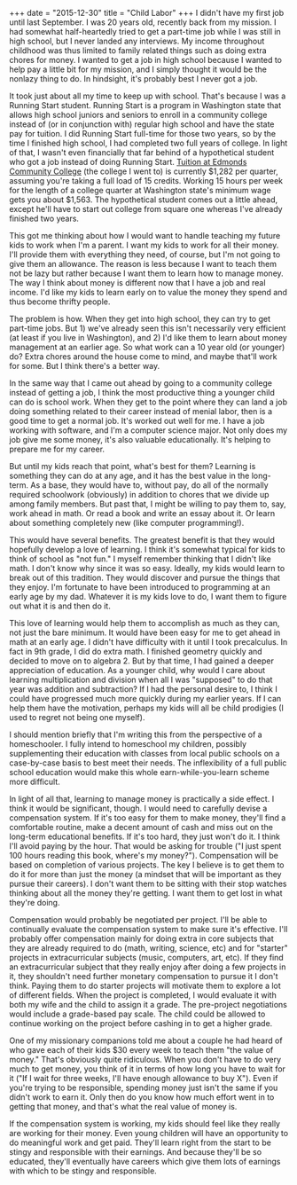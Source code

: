 +++
date = "2015-12-30"
title = "Child Labor"
+++
I didn't have my first job until last September. I was 20 years old, recently
back from my mission. I had somewhat half-heartedly tried to get a part-time
job while I was still in high school, but I never landed any interviews. My
income throughout childhood was thus limited to family related things such as
doing extra chores for money. I wanted to get a job in high school because I
wanted to help pay a little bit for my mission, and I simply thought it would
be the nonlazy thing to do. In hindsight, it's probably best I never got a
job.

It took just about all my time to keep up with school. That's because I was a
Running Start student. Running Start is a program in Washington state that
allows high school juniors and seniors to enroll in a community college instead
of (or in conjunction with) regular high school and have the state pay for
tuition. I did Running Start full-time for those two years, so by the time I
finished high school, I had completed two full years of college. In light of
that, I wasn't even financially that far behind of a hypothetical student who
got a job instead of doing Running Start. <a
href="http://www.edcc.edu/tuition/">Tuition at Edmonds Community College</a>
(the college I went to) is currently $1,282 per quarter, assuming you're taking
a full load of 15 credits. Working 15 hours per week for the length of a
college quarter at Washington state's minimum wage gets you about $1,563. The
hypothetical student comes out a little ahead, except he'll have to start out
college from square one whereas I've already finished two years.

This got me thinking about how I would want to handle teaching my future kids
to work when I'm a parent. I want my kids to work for all their money. I'll
provide them with everything they need, of course, but I'm not going to give
them an allowance. The reason is less because I want to teach them not be lazy
but rather because I want them to learn how to manage money. The way I think
about money is different now that I have a job and real income. I'd like my
kids to learn early on to value the money they spend and thus become thrifty
people.

The problem is how. When they get into high school, they can try to get
part-time jobs. But 1) we've already seen this isn't necessarily very efficient
(at least if you live in Washington), and 2) I'd like them to learn about money
management at an earlier age. So what work can a 10 year old (or younger) do?
Extra chores around the house come to mind, and maybe that'll work for some.
But I think there's a better way.

In the same way that I came out ahead by going to a community college instead
of getting a job, I think the most productive thing a younger child can do is
school work. When they get to the point where they can land a job doing
something related to their career instead of menial labor, then is a good time
to get a normal job. It's worked out well for me. I have a job working with
software, and I'm a computer science major. Not only does my job give me some
money, it's also valuable educationally. It's helping to prepare me for my
career.

But until my kids reach that point, what's best for them? Learning is something
they can do at any age, and it has the best value in the long-term. As a base,
they would have to, without pay, do all of the normally required schoolwork
(obviously) in addition to chores that we divide up among family members. But
past that, I might be willing to pay them to, say, work ahead in math. Or read
a book and write an essay about it. Or learn about something completely new
(like computer programming!).

This would have several benefits. The greatest benefit is that they would
hopefully develop a love of learning. I think it's somewhat typical for kids to
think of school as "not fun." I myself remember thinking that I didn't like
math. I don't know why since it was so easy. Ideally, my kids would learn to
break out of this tradition. They would discover and pursue the things that
they enjoy. I'm fortunate to have been introduced to programming at an early
age by my dad. Whatever it is my kids love to do, I want them to figure out
what it is and then do it.

This love of learning would help them to accomplish as much as they can, not
just the bare minimum. It would have been easy for me to get ahead in math at
an early age. I didn't have difficulty with it until I took precalculus. In
fact in 9th grade, I did do extra math. I finished geometry quickly and decided
to move on to algebra 2. But by that time, I had gained a deeper appreciation
of education. As a younger child, why would I care about learning
multiplication and division when all I was "supposed" to do that year was
addition and subtraction? If I had the personal desire to, I think I could have
progressed much more quickly during my earlier years. If I can help them have
the motivation, perhaps my kids will all be child prodigies (I used to regret
not being one myself).

I should mention briefly that I'm writing this from the perspective of a
homeschooler. I fully intend to homeschool my children, possibly supplementing
their education with classes from local public schools on a case-by-case basis
to best meet their needs. The inflexibility of a full public school education
would make this whole earn-while-you-learn scheme more difficult.

In light of all that, learning to manage money is practically a side effect. I
think it would be significant, though. I would need to carefully devise a
compensation system. If it's too easy for them to make money, they'll find a
comfortable routine, make a decent amount of cash and miss out on the long-term
educational benefits. If it's too hard, they just won't do it. I think I'll
avoid paying by the hour. That would be asking for trouble ("I just spent 100
hours reading this book, where's my money?"). Compensation will be based on
completion of various projects. The key I believe is to get them to do it for
more than just the money (a mindset that will be important as they pursue their
careers). I don't want them to be sitting with their stop watches thinking
about all the money they're getting. I want them to get lost in what they're
doing.

Compensation would probably be negotiated per project. I'll be able to
continually evaluate the compensation system to make sure it's effective. I'll
probably offer compensation mainly for doing extra in core subjects that they
are already required to do (math, writing, science, etc) and for "starter"
projects in extracurricular subjects (music, computers, art, etc). If they find
an extracurricular subject that they really enjoy after doing a few projects in
it, they shouldn't need further monetary compensation to pursue it I don't
think. Paying them to do starter projects will motivate them to explore a lot
of different fields. When the project is completed, I would evaluate it with
both my wife and the child to assign it a grade. The pre-project negotiations
would include a grade-based pay scale. The child could be allowed to continue
working on the project before cashing in to get a higher grade.

One of my missionary companions told me about a couple he had heard of who gave
each of their kids $30 every week to teach them "the value of money." That's
obviously quite ridiculous. When you don't have to do very much to get money,
you think of it in terms of how long you have to wait for it ("If I wait for
three weeks, I'll have enough allowance to buy X"). Even if you're trying to be
responsible, spending money just isn't the same if you didn't work to earn it.
Only then do you know how much effort went in to getting that money, and that's
what the real value of money is.

If the compensation system is working, my kids should feel like they really are
working for their money. Even young children will have an opportunity to do
meaningful work and get paid. They'll learn right from the start to be stingy
and responsible with their earnings. And because they'll be so educated,
they'll eventually have careers which give them lots of earnings with which to
be stingy and responsible.
